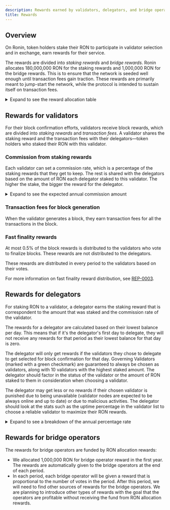```yaml
---
description: Rewards earned by validators, delegators, and bridge operators.
title: Rewards
---
```


## Overview

On Ronin, token holders stake their RON to participate in validator selection and in exchange, earn rewards for their service.

The rewards are divided into *staking rewards* and *bridge rewards*. Ronin allocates 180,000,000 RON for the staking rewards and 1,000,000 RON for the bridge rewards. This is to ensure that the network is seeded well enough until transaction fees gain traction. These rewards are primarily meant to jump-start the network, while the protocol is intended to sustain itself on transaction fees.

<details>
<summary>Expand to see the reward allocation table</summary>

|         Year        	| Staking rewards (RON)	| Bridge rewards (RON)	|
|:-------------------:	|:--------------:	|:-------------:	|
|          1          	|   30,000,000   	|   1,000,000   	|
|          2          	|   30,000,000   	|               	|
|          3          	|   30,000,000   	|               	|
|          4          	|   28,000,000   	|               	|
|          5          	|   24,000,000   	|               	|
|          6          	|   18,000,000   	|               	|
|          7          	|   14,000,000   	|               	|
|          8          	|    6,000,000   	|               	|
| Total allocated RON 	|   180,000,000  	|               	|

</details>

## Rewards for validators

For their block confirmation efforts, validators receive block rewards, which are divided into *staking rewards* and *transaction fees*. A validator shares the staking reward and the transaction fees with their delegators—token holders who staked their RON with this validator.

### Commission from staking rewards

Each validator can set a commission rate, which is a percentage of the staking rewards that they get to keep. The rest is shared with the delegators based on the amount of RON each delegator staked to this validator. The higher the stake, the bigger the reward for the delegator.

<details>
<summary>Expand to see the expected annual commission amount</summary>

The following table is a sensitivity analysis of the expected annual commission for the first 8 years, considering the commission rate ranging from 5% to 20%.

| Commission rate | 5%     | 10%     | 15%     | 20%     |
| --------------- | ------ | ------- | ------- | ------- |
| Year 1          | 68,182 | 136,364 | 204,545 | 272,727 |
| Year 2          | 68,182 | 136,364 | 204,545 | 272,727 |
| Year 3          | 68,182 | 136,364 | 204,545 | 272,727 |
| Year 4          | 63,636 | 127,273 | 190,909 | 254,545 |
| Year 5          | 54,545 | 109,091 | 163,636 | 218,182 |
| Year 6          | 40,909 | 81,818  | 122,727 | 163,636 |
| Year 7          | 31,818 | 63,636  | 95,455  | 127,273 |
| Year 8          | 13,636 | 27,273  | 40,909  | 54,545  |

</details>

### Transaction fees for block generation

When the validator generates a block, they earn transaction fees for all the transactions in the block.

### Fast finality rewards

At most 0.5% of the block rewards is distributed to the validators who vote to finalize blocks. These rewards are not distributed to the delegators.

These rewards are distributed in every period to the validators based on their votes.

For more information on fast finality reward distribution, see [REP-0003](https://github.com/axieinfinity/REPs/blob/main/REP-0003/REP-0003.md).

## Rewards for delegators

For staking RON to a validator, a delegator earns the staking reward that is correspondent to the amount that was staked and the commission rate of the validator.

The rewards for a delegator are calculated based on their lowest balance per day. This means that if it's the delegator's first day to delegate, they will not receive any rewards for that period as their lowest balance for that day is zero.

The delegator will only get rewards if the validators they chose to delegate to get selected for block confirmation for that day. Governing Validators (marked with a green checkmark) are guaranteed to always be chosen as validators, along with 10 validators with the highest staked amount. The delegator should factor in the status of the validator or the amount of RON staked to them in consideration when choosing a validator.

The delegator may get less or no rewards if their chosen validator is punished due to being unavailable (validator nodes are expected to be always online and up to date) or due to malicious activities. The delegator should look at the stats such as the uptime percentage in the validator list to choose a reliable validator to maximize their RON rewards.

<details>
<summary>Expand to see a breakdown of the annual percentage rate</summary>

The following table is a sensitivity analysis of the annual percentage rate (APR) for the first 8 years, considering the commission rate ranging from 5% to 20%, and the staked supply of 50%.

| Commission rate, % | 5%     | 10%   | 15%   | 20%   |
| --------------- | ------ | ----- | ----- | ----- |
| Year 1          | 19.19% | 18.18% | 17.17% | 16.16% |
| Year 2          | 12.17% | 11.53% | 10.89% | 10.25% |
| Year 3          | 9.20%  | 8.72%  | 8.23%  | 7.75% |
| Year 4          | 7.06%  | 6.69%  | 6.32%  | 5.95%  |
| Year 5          | 5.36%  | 5.08%  | 4.80%  | 4.52%  |
| Year 6          | 3.69%  | 3.50%  | 3.30%  | 3.11%  |
| Year 7          | 2.76%  | 2.62%  | 2.47%  | 2.33%  |
| Year 8          | 1.16%  | 1.10%  | 1.04%  | 0.98%  |

The following table is a sensitivity analysis of the annual percentage rate (APR) for the first 8 years, considering the staked supply ranging from 40% to 70%, and the commission rate of 5%.

| Circulating supply staked, % | 40%   | 50%   | 60%   | 70%   |
| ------------------------------ | ----- | ----- | ----- | ----- |
| Year 1                         | 23.99% | 19.19% | 15.99% | 16.16% |
| Year 2                         | 15.21% | 12.17% | 10.14% | 10.25% |
| Year 3                         | 11.50% | 9.20%  | 7.67%  | 7.75%  |
| Year 4                         | 8.83%  | 7.06%  | 5.89%  | 5.95%  |
| Year 5                         | 6.71%  | 5.36%  | 4.47%  | 4.52%  |
| Year 6                         | 4.61%  | 3.69%  | 3.08%  | 3.11%  |
| Year 7                         | 3.45%  | 2.76%  | 2.30%  | 2.33%  |
| Year 8                         | 1.45%  | 1.16%  | 0.97%  | 0.98%  |

</details>

## Rewards for bridge operators

The rewards for bridge operators are funded by RON allocation rewards:

* We allocated 1,000,000 RON for bridge operator reward in the first year.
The rewards are automatically given to the bridge operators at the end of each period.
* In each period, each bridge operator will be given a reward that is proportional to the number of votes in the period. After this period, we will need to find other sources of rewards for the bridge operators. We are planning to introduce other types of rewards with the goal that the operators are profitable without receiving the fund from RON allocation rewards.
